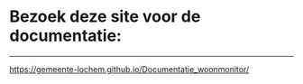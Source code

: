 # Bezoek deze site voor de documentatie:

<hr>

https://gemeente-lochem.github.io/Documentatie_woonmonitor/
